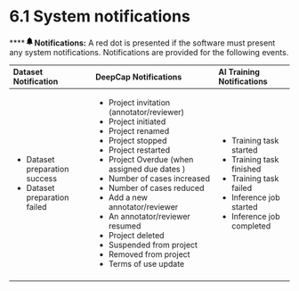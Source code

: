 # 6.1 System notifications

\*\*\*\*![](../.gitbook/assets/image%20%283%29%20%281%29.png)**Notifications:** A red dot is presented if the software must present any system notifications. Notifications are provided for the following events.

<table>
  <thead>
    <tr>
      <th style="text-align:left">Dataset Notification</th>
      <th style="text-align:left">DeepCap Notifications</th>
      <th style="text-align:left">AI Training Notifications</th>
    </tr>
  </thead>
  <tbody>
    <tr>
      <td style="text-align:left">
        <ul>
          <li>Dataset preparation success</li>
          <li>Dataset preparation failed</li>
        </ul>
      </td>
      <td style="text-align:left">
        <ul>
          <li>Project invitation (annotator/reviewer)</li>
          <li>Project initiated</li>
          <li>Project renamed</li>
          <li>Project stopped</li>
          <li>Project restarted</li>
          <li>Project Overdue (when assigned due dates )</li>
          <li>Number of cases increased</li>
          <li>Number of cases reduced</li>
          <li>Add a new annotator/reviewer</li>
          <li>An annotator/reviewer resumed</li>
          <li>Project deleted</li>
          <li>Suspended from project</li>
          <li>Removed from project</li>
          <li>Terms of use update</li>
        </ul>
      </td>
      <td style="text-align:left">
        <ul>
          <li>Training task started</li>
          <li>Training task finished</li>
          <li>Training task failed</li>
          <li>Inference job started</li>
          <li>Inference job completed</li>
        </ul>
      </td>
    </tr>
    <tr>
      <td style="text-align:left"></td>
      <td style="text-align:left"></td>
      <td style="text-align:left"></td>
    </tr>
  </tbody>
</table>



